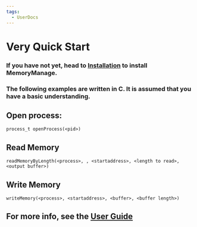 ```yaml
---
tags:
  - UserDocs
---
```

# Very Quick Start
### If you have not yet, head to [Installation](installing.md) to install MemoryManage.
### The following examples are written in C. It is assumed that you have a basic understanding.

## Open process:
`process_t openProcess(<pid>)`
## Read Memory
`readMemoryByLength(<process>, , <startaddress>, <length to read>, <output buffer>)`
## Write Memory
`writeMemory(<process>, <startaddress>, <buffer>, <buffer length>)`

## For more info, see the [User Guide](userguide.md)